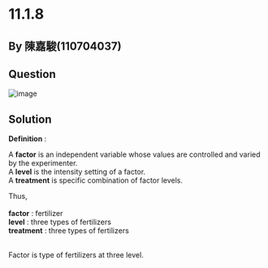 # 11.1.8

## By 陳嘉駿(110704037)

## Question

![image](https://img.onl/dowX4V)

## Solution

**Definition** :<br>

A **factor** is an independent variable whose values are controlled and varied by the experimenter.<br>
A **level** is the intensity setting of a factor. <br>
A **treatment** is specific combination of factor levels.<br>

Thus,<br><br>
**factor** : fertilizer <br>
**level** : three types of fertilizers<br>
**treatment** : three types of fertilizers<br><br>

Factor is type of fertilizers at three level.
